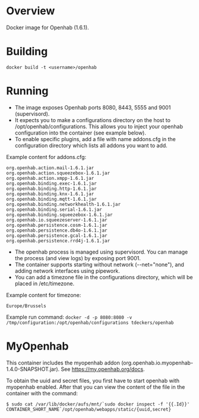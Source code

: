 Overview
========

Docker image for Openhab (1.6.1).

Building
========

```docker build -t <username>/openhab```

Running
=======

* The image exposes Openhab ports 8080, 8443, 5555 and 9001 (supervisord).
* It expects you to make a configurations directory on the host to /opt/openhab/configurations.  This allows you to inject your openhab configuration into the container (see example below).
* To enable specific plugins, add a file with name addons.cfg in the configuration directory which lists all addons you want to add.

Example content for addons.cfg:
```
org.openhab.action.mail-1.6.1.jar
org.openhab.action.squeezebox-1.6.1.jar
org.openhab.action.xmpp-1.6.1.jar
org.openhab.binding.exec-1.6.1.jar
org.openhab.binding.http-1.6.1.jar
org.openhab.binding.knx-1.6.1.jar
org.openhab.binding.mqtt-1.6.1.jar
org.openhab.binding.networkhealth-1.6.1.jar
org.openhab.binding.serial-1.6.1.jar
org.openhab.binding.squeezebox-1.6.1.jar
org.openhab.io.squeezeserver-1.6.1.jar
org.openhab.persistence.cosm-1.6.1.jar
org.openhab.persistence.db4o-1.6.1.jar
org.openhab.persistence.gcal-1.6.1.jar
org.openhab.persistence.rrd4j-1.6.1.jar
```

* The openhab process is managed using supervisord.  You can manage the process (and view logs) by exposing port 9001.
* The container supports starting without network (--net="none"), and adding network interfaces using pipework.
* You can add a timezone file in the configurations directory, which will be placed in /etc/timezone.

Example content for timezone:
```
Europe/Brussels
```

Example run command:
```docker -d -p 8080:8080 -v /tmp/configuration:/opt/openhab/configurations tdeckers/openhab```

MyOpenhab
=========
This container includes the myopenhab addon (org.openhab.io.myopenhab-1.4.0-SNAPSHOT.jar). See https://my.openhab.org/docs.

To obtain the uuid and secret files, you first have to start openhab with myopenhab enabled. After that you can view the content of the file in the container with the command:
```
$ sudo cat /var/lib/docker/aufs/mnt/`sudo docker inspect -f '{{.Id}}' CONTAINER_SHORT_NAME`/opt/openhab/webapps/static/{uuid,secret}
```
